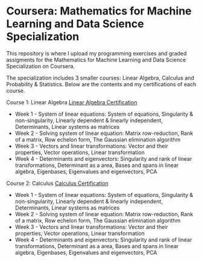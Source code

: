 # Coursera: Mathematics for Machine Learning and Data Science Specialization

This repository is where I upload my programming exercises and graded assigments for the Mathematics for Machine Learning and Data Science Specialization on Coursera.


The specialization includes 3 smaller courses: Linear Algebra, Calculus and Probability & Statistics. Below are the contents and my certifications of each course.


Course 1: Linear Algebra
[Linear Algebra Certification](https://github.com/user-attachments/files/17084046/Coursera.FJSDSDQLX3QQ.1.pdf)
* Week 1 - System of linear equations: System of equations, Singularity & non-singularity, Linearly dependent & linearly independent, Determinants, Linear systems as matrices
* Week 2 - Solving system of linear equation: Matrix row-reduction, Rank of a matrix, Row echelon form, The Gaussian elimination algorithm
* Week 3 - Vectors and linear transformations: Vector and their properties, Vector operations, Linear transformation
* Week 4 - Determinants and eigenvectors: Singularity and rank of linear transformations, Determinant as a area, Bases and spans in linear algebra, Eigenbases, Eigenvalues and eigenvectors, PCA

Course 2: Calculus
[Calculus Certification](https://www.coursera.org/account/accomplishments/certificate/BTVHFOYWGJJ8)
* Week 1 - System of linear equations: System of equations, Singularity & non-singularity, Linearly dependent & linearly independent, Determinants, Linear systems as matrices
* Week 2 - Solving system of linear equation: Matrix row-reduction, Rank of a matrix, Row echelon form, The Gaussian elimination algorithm
* Week 3 - Vectors and linear transformations: Vector and their properties, Vector operations, Linear transformation
* Week 4 - Determinants and eigenvectors: Singularity and rank of linear transformations, Determinant as a area, Bases and spans in linear algebra, Eigenbases, Eigenvalues and eigenvectors, PCA
